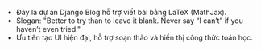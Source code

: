 <!-- Use this file to provide workspace-specific custom instructions to Copilot. For more details, visit https://code.visualstudio.com/docs/copilot/copilot-customization#_use-a-githubcopilotinstructionsmd-file -->

- Đây là dự án Django Blog hỗ trợ viết bài bằng LaTeX (MathJax).
- Slogan: "Better to try than to leave it blank. Never say “I can’t” if you haven’t even tried."
- Ưu tiên tạo UI hiện đại, hỗ trợ soạn thảo và hiển thị công thức toán học.
